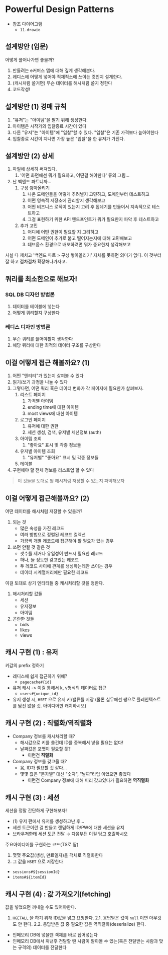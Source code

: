 # Powerful Design Patterns

- 참조 다이어그램
  - `11.drawio`

## 설계방안 (입문)

어떻게 풀어나가면 좋을까?

1. 만들려는 e커머스 앱에 대해 깊게 생각해본다.
1. 레디스에 어떻게 넣어야 적재적소에 쓰이는 것인지 설계한다.
1. (캐시처럼 쓸거면) 무슨 데이터를 해시처럼 쓸지 정한다
1. 코드작성!

## 설계방안 (1) 경매 규칙

1. "유저"는 "아이템"을 팔기 위해 생성한다.
1. 아이템은 시작가와 입찰종료 시간이 있다
1. 다른 "유저"는 "아이템"에 "입찰"할 수 있다. "입찰"은 기존 가격보다 높아야한다
1. 입찰종료 시간이 지나면 가장 높은 "입찰"을 한 유저가 가진다.

## 설계방안 (2) 상세

1. 파일에 상세히 써져있다.
   1. '어떤 화면에선 뭐가 필요하고, 어떤걸 해야한다' 류의 그림...
1. 난 백엔드 파트니까...
   1. 구성 쌓아올리기
      1. 나온 도메인들을 어떻게 추려낼지 고민하고, 도메인부터 테스트하고
      1. 어떤 영속적 저장소에 관리할지 생각해보고
      1. 어떤 비즈니스 로직이 있는지 고려 후 껍데기를 만들어서 지속적으로 테스트하고
      1. 그걸 표현하기 위한 API 엔드포인트가 뭐가 필요한지 파악 후 테스트하고
   1. 추가 고민
      1. 어디에 어떤 권한이 필요할 지 고려하고
      1. 어떤 도메인이 추가로 붙고 떨어지는지에 대해 고민해보고
      1. 데브옵스 환경으로 배포하려면 뭐가 중요한지 생각해보고

사실 다 제치고 '백엔드 파트 > 구성 쌓아올리기' 자체를 못하면 의미가 없다. 이 것부터 잘 하고 점차점차 확장해나가자고.

## 쿼리를 최소한으로 해보자!

### SQL DB 디자인 방법론

1. 데이터를 테이블에 넣는다
1. 어떻게 쿼리할지 구상한다

### 레디스 디자인 방법론

1. 무슨 쿼리를 풀어야할지 생각한다
1. 해당 쿼리에 대한 최적의 데이터 구조를 구상한다

## 이걸 어떻게 접근 해볼까요? (1)

1. 어떤 "엔티티"가 있는지 살펴볼 수 있다
1. 읽기/쓰기 과정을 나눌 수 있다
1. 그렇다면, 어떤 쿼리 혹은 데이터 변화가 각 페이지에 필요한가 살펴보자.
   1. 리스트 페이지
      1. 가격별 아이템
      1. ending time에 대한 아이템
      1. most views에 대한 아이템
   1. 로그인 페이지
      1. 유저에 대한 권한
      1. 세션 생성, 검색, 유저별 세션정보 (auth)
   1. 아이템 조회
      1. "좋아요" 표시 및 각종 정보들
   1. 유저별 아이템 조회
      1. "유저별" "좋아요" 표시 및 각종 정보들
   1. 테이블
1. 구현해야 할 전체 정보를 리스트업 할 수 있다

> 이 것들을 토대로 뭘 해시처럼 저장할 수 있는지 파악해보자

## 이걸 어떻게 접근해볼까요? (2)

어떤 데이터를 해시처럼 저장할 수 있을까?

1. 되는 것
   - 많은 속성을 가진 레코드
   - 여러 방법으로 정렬된 레코드 컬렉션
   - 가끔씩 개별 레코드에 접근해야 할 필요가 있는 경우
1. 쓰면 안될 것 같은 것
   - 갯수를 세거나 유일성이 반드시 필요한 레코드
   - 하나, 둘 정도만 갖고있는 레코드
   - 두 레코드 사이에 관계를 생성하는데만 쓰이는 경우
   - 데이터 시계열처리에만 필요한 레코드

이걸 토대로 상기 엔티티들 중 캐시처리할 것을 정한다.

1. 해시처리할 값들
   - 세션
   - 유저정보
   - 아이템
1. 곤란한 것들
   - bids
   - likes
   - views

## 캐시 구현 (1) : 유저

키값의 prefix 정하기

- 레디스에 쉽게 접근하기 위해?
  - `pagecache#{id}`
- 유저 캐시 -> 이걸 통해서 k, v형식의 데이터로 접근
  - `users#{unique_id}`
- 유저 생성 시, `HSET` 으로 유저 키/밸류를 저장 (물론 실무에선 쌩으로 플레인텍스트를 담진 않을 것. 아이디어만 캐치하시오)

## 캐시 구현 (2) : 직렬화/역직렬화

- Company 정보를 캐시처리할 때?
  - 해시값으로 키를 쓸건데 ID를 중복해서 넣을 필요는 없다!
  - 날짜값은 포맷이 필요할 듯?
    - 이런건 **직렬화**
- Company 정보를 갖고올 때?
  - 음, ID가 필요할 것 같다...
  - 몇몇 값은 "문자열" 대신 "숫자", "날짜"타입 이었으면 좋겠다
    - 이런건 Company 정보에 대해 미리 갖고있다가 필요하면 **역직렬화**

## 캐시 구현 (3) : 세션

세션을 정말 간단하게 구현해보자!

- (1) 유저 편에서 유저를 생성하고난 후...
- 세션 토큰이란 걸 만들고 랜덤하게 ID/PW에 대한 세션을 유지
- 브라우저한테 세션 토큰 전달 → 다음부턴 이걸 담고 호출하시오

주요아이디어를 구현하는 코드(TS로 짬)

1. 몇몇 주요값(생성, 만료일자)을 객체로 직렬화한다
2. 그 값을 `HSET` 으로 저장한다

- `sessions#${sessionId}`
- `items#${itemId}`

## 캐시 구현 (4) : 값 가져오기(fetching)

값을 넣었으면 꺼내쓸 수도 있어야한다.

1. `HGETALL` 을 하기 위해 ID값을 넣고 요청한다.
   2.1. 응답받은 값이 `null` 이면 아무것도 안 한다.
   2.2. 응답받은 값 중 필요한 값은 역직렬화(deserialize) 한다.

- 인메모리 DB에 넣을땐 객체를 바로 집어넣는다
- 인메모리 DB에서 꺼낸후 전달할 땐 사람이 알아볼 수 있는(혹은 전달받는 사람과 맞는 규격의) 데이터를 전달한다
